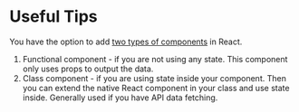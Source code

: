 # Useful Tips

You have the option to add [two types of components](https://reactjs.org/docs/components-and-props.html#function-and-class-components) in React.

1. Functional component - if you are not using any state. This component only uses props to output the data.
2. Class component - if you are using state inside your component. Then you can extend the native React component in your class and use state inside. Generally used if you have API data fetching.
